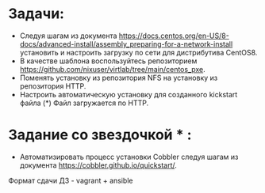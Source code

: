 # Задачи: 
* Следуя шагам из документа https://docs.centos.org/en-US/8-docs/advanced-install/assembly_preparing-for-a-network-install установить и настроить загрузку по сети для дистрибутива CentOS8.
* В качестве шаблона воспользуйтесь репозиторием https://github.com/nixuser/virtlab/tree/main/centos_pxe.
* Поменять установку из репозитория NFS на установку из репозитория HTTP.
* Настроить автоматическую установку для созданного kickstart файла (*) Файл загружается по HTTP.

# Задание со звездочкой * :
* Автоматизировать процесс установки Cobbler cледуя шагам из документа https://cobbler.github.io/quickstart/.

Формат сдачи ДЗ - vagrant + ansible
